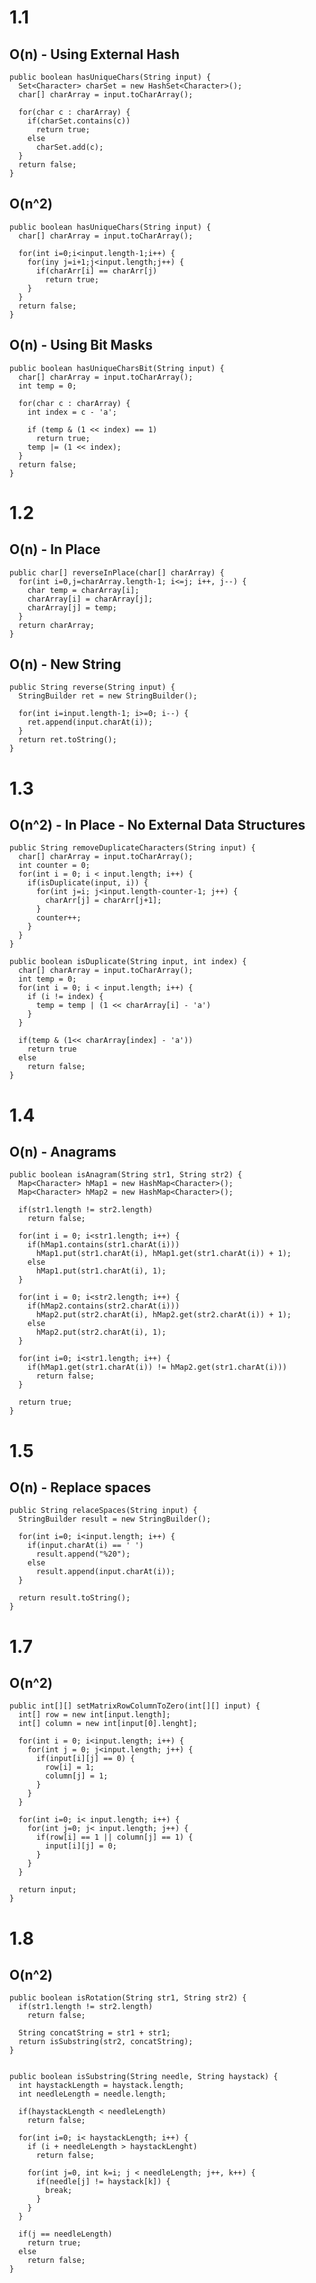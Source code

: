 1.1
===

O(n) - Using External Hash
--------------------------

    public boolean hasUniqueChars(String input) {
      Set<Character> charSet = new HashSet<Character>();
      char[] charArray = input.toCharArray();

      for(char c : charArray) {
        if(charSet.contains(c))
          return true;
        else
          charSet.add(c);
      }
      return false;
    }

O(n^2)
------

    public boolean hasUniqueChars(String input) {
      char[] charArray = input.toCharArray();

      for(int i=0;i<input.length-1;i++) {
        for(iny j=i+1;j<input.length;j++) {
          if(charArr[i] == charArr[j)
            return true;
        }
      }
      return false;
    }

O(n) - Using Bit Masks
----------------------

    public boolean hasUniqueCharsBit(String input) {
      char[] charArray = input.toCharArray();
      int temp = 0;

      for(char c : charArray) {
        int index = c - 'a';

        if (temp & (1 << index) == 1)
          return true;
        temp |= (1 << index);
      }
      return false;
    }

1.2
===

O(n) - In Place
---------------

    public char[] reverseInPlace(char[] charArray) {
      for(int i=0,j=charArray.length-1; i<=j; i++, j--) {
        char temp = charArray[i];
        charArray[i] = charArray[j];
        charArray[j] = temp;
      }
      return charArray;
    }

O(n) - New String
-----------------

    public String reverse(String input) {
      StringBuilder ret = new StringBuilder();
  
      for(int i=input.length-1; i>=0; i--) {
        ret.append(input.charAt(i));
      }
      return ret.toString();
    }

1.3
===

O(n^2) - In Place - No External Data Structures
-----------------------------------------------

    public String removeDuplicateCharacters(String input) {
      char[] charArray = input.toCharArray();
      int counter = 0;
      for(int i = 0; i < input.length; i++) {
        if(isDuplicate(input, i)) {
          for(int j=i; j<input.length-counter-1; j++) {
            charArr[j] = charArr[j+1];
          }
          counter++;
        }
      }
    }

    public boolean isDuplicate(String input, int index) {
      char[] charArray = input.toCharArray();
      int temp = 0;
      for(int i = 0; i < input.length; i++) {
        if (i != index) {
          temp = temp | (1 << charArray[i] - 'a')
        }
      }

      if(temp & (1<< charArray[index] - 'a'))
        return true
      else
        return false;
    }

1.4
===

O(n) - Anagrams
---------------

    public boolean isAnagram(String str1, String str2) {
      Map<Character> hMap1 = new HashMap<Character>();
      Map<Character> hMap2 = new HashMap<Character>();

      if(str1.length != str2.length)
        return false;

      for(int i = 0; i<str1.length; i++) {
        if(hMap1.contains(str1.charAt(i)))
          hMap1.put(str1.charAt(i), hMap1.get(str1.charAt(i)) + 1);
        else
          hMap1.put(str1.charAt(i), 1);
      }

      for(int i = 0; i<str2.length; i++) {
        if(hMap2.contains(str2.charAt(i)))
          hMap2.put(str2.charAt(i), hMap2.get(str2.charAt(i)) + 1);
        else
          hMap2.put(str2.charAt(i), 1);
      }

      for(int i=0; i<str1.length; i++) {
        if(hMap1.get(str1.charAt(i)) != hMap2.get(str1.charAt(i)))
          return false;
      }

      return true;
    }

1.5
===

O(n) - Replace spaces
---------------------

    public String relaceSpaces(String input) {
      StringBuilder result = new StringBuilder();

      for(int i=0; i<input.length; i++) {
        if(input.charAt(i) == ' ')
          result.append("%20");
        else
          result.append(input.charAt(i));
      }

      return result.toString();
    }

1.7
===

O(n^2)
------

    public int[][] setMatrixRowColumnToZero(int[][] input) {
      int[] row = new int[input.length];
      int[] column = new int[input[0].lenght];

      for(int i = 0; i<input.length; i++) {
        for(int j = 0; j<input.length; j++) {
          if(input[i][j] == 0) {
            row[i] = 1;
            column[j] = 1;
          }
        }
      }

      for(int i=0; i< input.length; i++) {
        for(int j=0; j< input.length; j++) {
          if(row[i] == 1 || column[j] == 1) {
            input[i][j] = 0;
          }
        }
      }

      return input;
    }

1.8
===

O(n^2)
------

    public boolean isRotation(String str1, String str2) {
      if(str1.length != str2.length)
        return false;

      String concatString = str1 + str1;
      return isSubstring(str2, concatString);
    }


    public boolean isSubstring(String needle, String haystack) {
      int haystackLength = haystack.length;
      int needleLength = needle.length;

      if(haystackLength < needleLength)
        return false;

      for(int i=0; i< haystackLength; i++) {
        if (i + needleLength > haystackLenght)
          return false;

        for(int j=0, int k=i; j < needleLength; j++, k++) {
          if(needle[j] != haystack[k]) {
            break;
          }
        }
      }

      if(j == needleLength)
        return true;
      else
        return false;
    }

